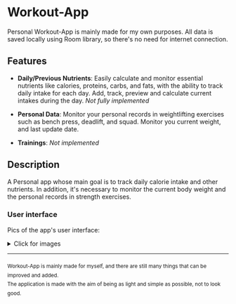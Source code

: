 # Workout-App

Personal Workout-App is mainly made for my own purposes.
All data is saved locally using Room library, so there's no need for internet connection.

## Features

- **Daily/Previous Nutrients**: Easily calculate and monitor essential nutrients like calories, proteins, carbs, and fats, with the ability to track daily intake for each day. Add, track, preview and calculate current intakes during the day. *Not fully implemented*

- **Personal Data**: Monitor your personal records in weightlifting exercises such as bench press, deadlift, and squad. Monitor you current weight, and last update date.

- **Trainings**: *Not implemented*

## Description

A Personal app whose main goal is to track daily calorie intake and other nutrients. In addition, it's necessary to monitor the current body weight and the personal records in strength exercises.



### User interface

Pics of the app's user interface:

<details>
<summary>Click for images</summary>
<img src = "./images/Nutrients.png" width = 180>
<img src = "./images/AddNutrients.png" width = 180>
<img src = "./images/NutrientsInfo.png" width = 180>
<img src = "./images/AddAccount.png" width = 180>
<img src = "./images/Account.png" width = 180>
<img src = "./images/History.png" width = 180>
</details>

<hr/>

<sub>
Workout-App is mainly made for myself, and there are still many things that can be improved and added.
<br/>
The application is made with the aim of being as light and simple as possible, not to look good.
</sub>